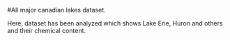 #All major canadian lakes dataset.

Here, dataset has been analyzed which shows Lake Erie, Huron and others and their chemical content. 
